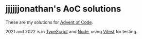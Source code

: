 # jjjjjjonathan's AoC solutions

These are my solutions for [Advent of Code](https://adventofcode.com/).

2021 and 2022 is in [TypeScript](https://www.typescriptlang.org/) and [Node](https://nodejs.org/en/), using [Vitest](https://vitest.dev/) for testing.
